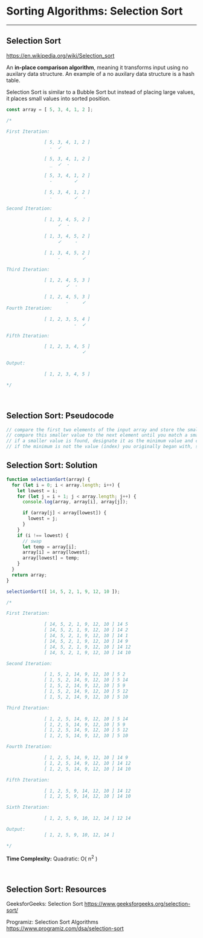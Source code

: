 # Sorting Algorithms: Selection Sort

---

## Selection Sort

<https://en.wikipedia.org/wiki/Selection_sort>

An **in-place comparison algorithm**, meaning it transforms input using no auxilary data structure. An example of a no auxilary data structure is a hash table.

Selection Sort is similar to a Bubble Sort but instead of placing large values, it places small values into sorted position.

```js
const array = [ 5, 3, 4, 1, 2 ];

/*

First Iteration:

              [ 5, 3, 4, 1, 2 ]
                -  ✓

              [ 5, 3, 4, 1, 2 ]
                _  ✓  -

              [ 5, 3, 4, 1, 2 ]
                -        ✓

              [ 5, 3, 4, 1, 2 ]
                -        ✓  -

Second Iteration:

              [ 1, 3, 4, 5, 2 ]
                   ✓  -

              [ 1, 3, 4, 5, 2 ]
                   ✓     -

              [ 1, 3, 4, 5, 2 ]
                   -        ✓

Third Iteration:

              [ 1, 2, 4, 5, 3 ]
                      ✓  -

              [ 1, 2, 4, 5, 3 ]
                      -     ✓
Fourth Iteration:

              [ 1, 2, 3, 5, 4 ]
                         -  ✓

Fifth Iteration:

              [ 1, 2, 3, 4, 5 ]
                            ✓

Output:

              [ 1, 2, 3, 4, 5 ]

*/
```

</br>

## Selection Sort: Pseudocode

```js
// compare the first two elements of the input array and store the smaller value
// compare this smaller value to the next element until you match a smaller value
// if a smaller value is found, designate it as the minimum value and continue
// if the minimum is not the value (index) you originally began with, swap values
```

## Selection Sort: Solution

```js
function selectionSort(array) {
  for (let i = 0; i < array.length; i++) {
    let lowest = i;
    for (let j = i + 1; j < array.length; j++) {
      console.log(array, array[i], array[j]);

      if (array[j] < array[lowest]) {
        lowest = j;
      }  
    }
    if (i !== lowest) {
      // swap
      let temp = array[i];
      array[i] = array[lowest];
      array[lowest] = temp;
    }
  }
  return array;
}

selectionSort([ 14, 5, 2, 1, 9, 12, 10 ]);

/*

First Iteration:

              [ 14, 5, 2, 1, 9, 12, 10 ] 14 5
              [ 14, 5, 2, 1, 9, 12, 10 ] 14 2
              [ 14, 5, 2, 1, 9, 12, 10 ] 14 1
              [ 14, 5, 2, 1, 9, 12, 10 ] 14 9
              [ 14, 5, 2, 1, 9, 12, 10 ] 14 12
              [ 14, 5, 2, 1, 9, 12, 10 ] 14 10

Second Iteration:

              [ 1, 5, 2, 14, 9, 12, 10 ] 5 2
              [ 1, 5, 2, 14, 9, 12, 10 ] 5 14
              [ 1, 5, 2, 14, 9, 12, 10 ] 5 9
              [ 1, 5, 2, 14, 9, 12, 10 ] 5 12
              [ 1, 5, 2, 14, 9, 12, 10 ] 5 10

Third Iteration:

              [ 1, 2, 5, 14, 9, 12, 10 ] 5 14
              [ 1, 2, 5, 14, 9, 12, 10 ] 5 9
              [ 1, 2, 5, 14, 9, 12, 10 ] 5 12
              [ 1, 2, 5, 14, 9, 12, 10 ] 5 10

Fourth Iteration:

              [ 1, 2, 5, 14, 9, 12, 10 ] 14 9
              [ 1, 2, 5, 14, 9, 12, 10 ] 14 12
              [ 1, 2, 5, 14, 9, 12, 10 ] 14 10

Fifth Iteration:

              [ 1, 2, 5, 9, 14, 12, 10 ] 14 12
              [ 1, 2, 5, 9, 14, 12, 10 ] 14 10

Sixth Iteration:

              [ 1, 2, 5, 9, 10, 12, 14 ] 12 14

Output:
              [ 1, 2, 5, 9, 10, 12, 14 ]

*/
```

**Time Complexity:**
Quadratic: O( n<sup>2</sup> )

</br>

## Selection Sort: Resources

GeeksforGeeks: Selection Sort
<https://www.geeksforgeeks.org/selection-sort/>

Programiz: Selection Sort Algorithms
<https://www.programiz.com/dsa/selection-sort>
